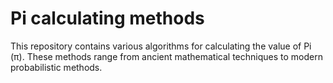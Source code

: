 # Pi calculating methods

This repository contains various algorithms for calculating the value of Pi (π). These methods range from ancient mathematical techniques to modern probabilistic methods.
